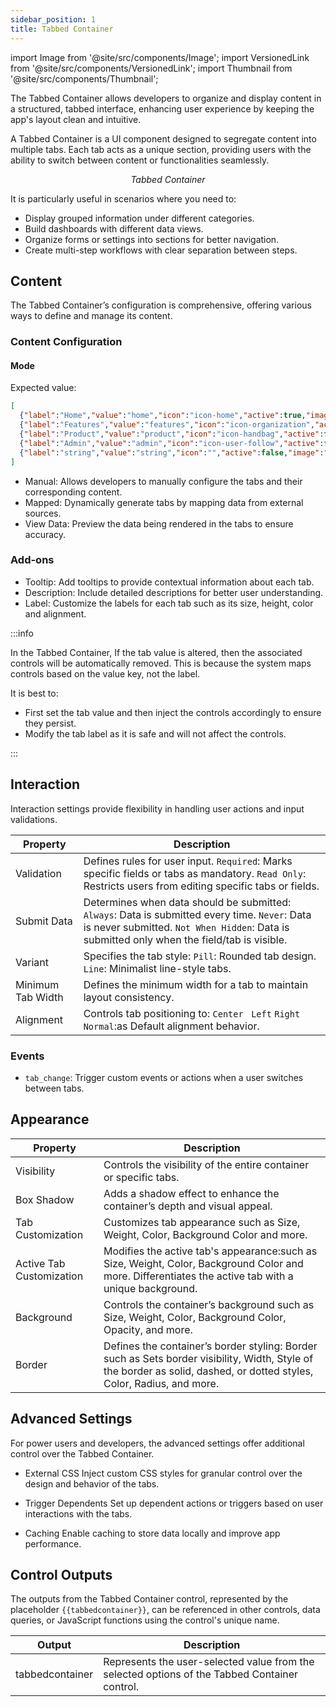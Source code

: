 ```yaml
---
sidebar_position: 1
title: Tabbed Container
---
```


import Image from '@site/src/components/Image';
import VersionedLink from '@site/src/components/VersionedLink';
import Thumbnail from '@site/src/components/Thumbnail';

The Tabbed Container allows developers to organize and display content in a structured, tabbed interface, enhancing user experience by keeping the app's layout clean and intuitive. 

A Tabbed Container is a UI component designed to segregate content into multiple tabs. Each tab acts as a unique section, providing users with the ability to switch between content or functionalities seamlessly. 

<figure>
  <Thumbnail src="/img/reference/controls/tabbed-container/tabbed-container.png" alt="tabbed-container" />
  <figcaption align = "center"><i>Tabbed Container</i></figcaption>
</figure>


It is particularly useful in scenarios where you need to:
- Display grouped information under different categories.
- Build dashboards with different data views.
- Organize forms or settings into sections for better navigation.
- Create multi-step workflows with clear separation between steps.

## Content

The Tabbed Container’s configuration is comprehensive, offering various ways to define and manage its content. 

### Content Configuration

<figure>
  <Thumbnail src="/img/reference/controls/tabbed-container/content.png" alt="tabbed-container" />
</figure>


#### Mode

Expected value:
```json
[
  {"label":"Home","value":"home","icon":"icon-home","active":true,"image":""},
  {"label":"Features","value":"features","icon":"icon-organization","active":false,"image":""},
  {"label":"Product","value":"product","icon":"icon-handbag","active":false,"image":""},
  {"label":"Admin","value":"admin","icon":"icon-user-follow","active":false,"image":""},
  {"label":"string","value":"string","icon":"","active":false,"image":""}
]
```

- Manual: Allows developers to manually configure the tabs and their corresponding content.
- Mapped: Dynamically generate tabs by mapping data from external sources.
- View Data: Preview the data being rendered in the tabs to ensure accuracy.



### Add-ons
- Tooltip: Add tooltips to provide contextual information about each tab.
- Description: Include detailed descriptions for better user understanding.
- Label: Customize the labels for each tab such as its size, height, color and alignment.


:::info

In the Tabbed Container, If the tab value is altered, then the associated controls will be automatically removed. This is because the system maps controls based on the value key, not the label.  

It is best to:
- First set the tab value and then inject the controls accordingly to ensure they persist.
- Modify the tab label as it is safe and will not affect the controls.  


:::

## Interaction
Interaction settings provide flexibility in handling user actions and input validations.

<figure>
  <Thumbnail src="/img/reference/controls/tabbed-container/interaction.png" alt="tabbed-container" />
</figure>


| Property          | Description  |  
|----------------------|--------------------------------------------------------------|  
| Validation      | Defines rules for user input. `Required`: Marks specific fields or tabs as mandatory. `Read Only`: Restricts users from editing specific tabs or fields. |  
| Submit Data     | Determines when data should be submitted: `Always`: Data is submitted every time. `Never`: Data is never submitted. `Not When Hidden`: Data is submitted only when the field/tab is visible. |  
| Variant         | Specifies the tab style: `Pill`: Rounded tab design. `Line`: Minimalist line-style tabs. |  
| Minimum Tab Width | Defines the minimum width for a tab to maintain layout consistency. |  
| Alignment       | Controls tab positioning  to:  `Center ` `Left` `Right ` `Normal`:as Default alignment behavior. |  

### Events
- `tab_change`: Trigger custom events or actions when a user switches between tabs.

## Appearance

| Property              | Description  |  
|--------------------------|--------------------------------------------------------------|  
| Visibility          | Controls the visibility of the entire container or specific tabs. |  
| Box Shadow          | Adds a shadow effect to enhance the container’s depth and visual appeal. |  
| Tab Customization   | Customizes tab appearance such as Size, Weight, Color, Background Color and more. |  
| Active Tab Customization | Modifies the active tab's appearance:such as Size, Weight, Color, Background Color and more. Differentiates the active tab with a unique background. |  
| Background         | Controls the container’s background such as Size, Weight, Color, Background Color, Opacity, and more. |  
| Border             | Defines the container’s border styling: Border such as Sets border visibility, Width, Style of the  border as solid, dashed, or dotted styles, Color, Radius, and  more. |  




## Advanced Settings
For power users and developers, the advanced settings offer additional control over the Tabbed Container.

- External CSS
Inject custom CSS styles for granular control over the design and behavior of the tabs.

- Trigger Dependents
Set up dependent actions or triggers based on user interactions with the tabs.

- Caching
Enable caching to store data locally and improve app performance.


## Control Outputs

The outputs from the Tabbed Container control, represented by the placeholder `{{tabbedcontainer}}`, can be referenced in other controls, data queries, or JavaScript functions using the control's unique name.



| Output | Description |
| --- | ---|
| tabbedcontainer | Represents the user-selected value from the selected options of the Tabbed Container control. |


